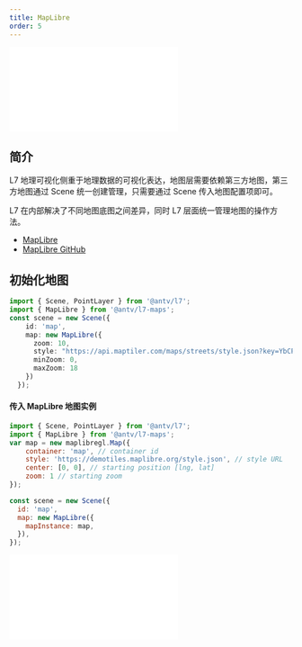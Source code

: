 ```yaml
---
title: MapLibre
order: 5
---
```


<embed src="@/docs/api/common/style.md"></embed>

## 简介

L7 地理可视化侧重于地理数据的可视化表达，地图层需要依赖第三方地图，第三方地图通过 Scene 统一创建管理，只需要通过 Scene 传入地图配置项即可。

L7 在内部解决了不同地图底图之间差异，同时 L7 层面统一管理地图的操作方法。

- [MapLibre](https://maplibre.org/)
- [ MapLibre GitHub](https://github.com/maplibre/maplibre-gl-js)

## 初始化地图

```ts
import { Scene, PointLayer } from '@antv/l7';
import { MapLibre } from '@antv/l7-maps';
const scene = new Scene({
    id: 'map',
    map: new MapLibre({
      zoom: 10,
      style: "https://api.maptiler.com/maps/streets/style.json?key=YbCPLULzWdf1NplssEIc", // style URL
      minZoom: 0,
      maxZoom: 18
    })
  });

```

#### 传入 MapLibre 地图实例

```javascript
import { Scene, PointLayer } from '@antv/l7';
import { MapLibre } from '@antv/l7-maps';
var map = new maplibregl.Map({
    container: 'map', // container id
    style: 'https://demotiles.maplibre.org/style.json', // style URL
    center: [0, 0], // starting position [lng, lat]
    zoom: 1 // starting zoom
});

const scene = new Scene({
  id: 'map',
  map: new MapLibre({
    mapInstance: map,
  }),
});

```

<embed src="@/docs/api/common/map.zh.md"></embed>